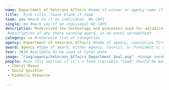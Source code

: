 ```yaml
---
name: Department of Veterans Affairs #name of winner or agency name if it's a team
title:  #job title, leave blank if team
team: yes #mark no if an individual, NO CAPS
single: no #mark yes if an individual NO CAPS
description: Modernized the technology and processes used for adjudicating Veterans appeals so that more veterans get answers more quickly. The appeals board issued 85,280 decisions in FY 2018, 62% more decisions than FY 2017 and the most in their history.
 #description of why there winning award, in an excel spreadsheet
category: va #reference list of categories
agency: Department of Veterans Affairs #name of agency, capitalize first letter of each name
award: Agency #type of award, either Agency, Council, or President's; this is case sensitive so make sure to match the options listed exactly. This section generates the format of the card
Year: 2018 #variable to be used at later date
image: "/img/agency/Veterans_Affairs_Department_Seal.png"  #image needed for Team award (agency seal) and President's award (headshot); leave empty if and individual Agency award, IMAGE PATH: /img/agency/GSA_Seal.png
people: #use this section if it's a team (variable "team" should be marked "yes" above)
 - Cheryl Mason
 - David Spickler
 - Kimberly Osbourne

---
```

